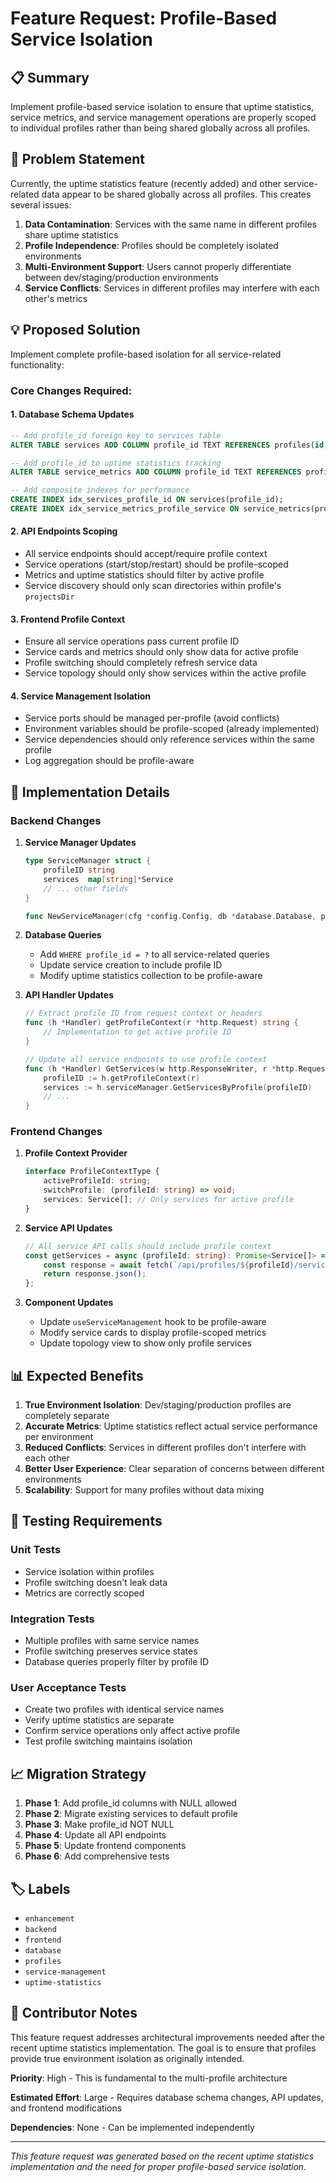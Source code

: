 # Feature Request: Profile-Based Service Isolation

## 📋 Summary

Implement profile-based service isolation to ensure that uptime statistics, service metrics, and service management operations are properly scoped to individual profiles rather than being shared globally across all profiles.

## 🎯 Problem Statement

Currently, the uptime statistics feature (recently added) and other service-related data appear to be shared globally across all profiles. This creates several issues:

1. **Data Contamination**: Services with the same name in different profiles share uptime statistics
2. **Profile Independence**: Profiles should be completely isolated environments
3. **Multi-Environment Support**: Users cannot properly differentiate between dev/staging/production environments
4. **Service Conflicts**: Services in different profiles may interfere with each other's metrics

## 💡 Proposed Solution

Implement complete profile-based isolation for all service-related functionality:

### Core Changes Required:

#### 1. Database Schema Updates
```sql
-- Add profile_id foreign key to services table
ALTER TABLE services ADD COLUMN profile_id TEXT REFERENCES profiles(id);

-- Add profile_id to uptime statistics tracking
ALTER TABLE service_metrics ADD COLUMN profile_id TEXT REFERENCES profiles(id);

-- Add composite indexes for performance
CREATE INDEX idx_services_profile_id ON services(profile_id);
CREATE INDEX idx_service_metrics_profile_service ON service_metrics(profile_id, service_id);
```

#### 2. API Endpoints Scoping
- All service endpoints should accept/require profile context
- Service operations (start/stop/restart) should be profile-scoped
- Metrics and uptime statistics should filter by active profile
- Service discovery should only scan directories within profile's `projectsDir`

#### 3. Frontend Profile Context
- Ensure all service operations pass current profile ID
- Service cards and metrics should only show data for active profile
- Profile switching should completely refresh service data
- Service topology should only show services within the active profile

#### 4. Service Management Isolation
- Service ports should be managed per-profile (avoid conflicts)
- Environment variables should be profile-scoped (already implemented)
- Service dependencies should only reference services within the same profile
- Log aggregation should be profile-aware

## 🔧 Implementation Details

### Backend Changes

1. **Service Manager Updates**
   ```go
   type ServiceManager struct {
       profileID string
       services  map[string]*Service
       // ... other fields
   }
   
   func NewServiceManager(cfg *config.Config, db *database.Database, profileID string) (*ServiceManager, error)
   ```

2. **Database Queries**
   - Add `WHERE profile_id = ?` to all service-related queries
   - Update service creation to include profile ID
   - Modify uptime statistics collection to be profile-aware

3. **API Handler Updates**
   ```go
   // Extract profile ID from request context or headers
   func (h *Handler) getProfileContext(r *http.Request) string {
       // Implementation to get active profile ID
   }
   
   // Update all service endpoints to use profile context
   func (h *Handler) GetServices(w http.ResponseWriter, r *http.Request) {
       profileID := h.getProfileContext(r)
       services := h.serviceManager.GetServicesByProfile(profileID)
       // ...
   }
   ```

### Frontend Changes

1. **Profile Context Provider**
   ```typescript
   interface ProfileContextType {
       activeProfileId: string;
       switchProfile: (profileId: string) => void;
       services: Service[]; // Only services for active profile
   }
   ```

2. **Service API Updates**
   ```typescript
   // All service API calls should include profile context
   const getServices = async (profileId: string): Promise<Service[]> => {
       const response = await fetch(`/api/profiles/${profileId}/services`);
       return response.json();
   };
   ```

3. **Component Updates**
   - Update `useServiceManagement` hook to be profile-aware
   - Modify service cards to display profile-scoped metrics
   - Update topology view to show only profile services

## 📊 Expected Benefits

1. **True Environment Isolation**: Dev/staging/production profiles are completely separate
2. **Accurate Metrics**: Uptime statistics reflect actual service performance per environment
3. **Reduced Conflicts**: Services in different profiles don't interfere with each other
4. **Better User Experience**: Clear separation of concerns between different environments
5. **Scalability**: Support for many profiles without data mixing

## 🧪 Testing Requirements

### Unit Tests
- Service isolation within profiles
- Profile switching doesn't leak data
- Metrics are correctly scoped

### Integration Tests
- Multiple profiles with same service names
- Profile switching preserves service states
- Database queries properly filter by profile ID

### User Acceptance Tests
- Create two profiles with identical service names
- Verify uptime statistics are separate
- Confirm service operations only affect active profile
- Test profile switching maintains isolation

## 📈 Migration Strategy

1. **Phase 1**: Add profile_id columns with NULL allowed
2. **Phase 2**: Migrate existing services to default profile
3. **Phase 3**: Make profile_id NOT NULL
4. **Phase 4**: Update all API endpoints
5. **Phase 5**: Update frontend components
6. **Phase 6**: Add comprehensive tests

## 🏷️ Labels

- `enhancement`
- `backend`
- `frontend` 
- `database`
- `profiles`
- `service-management`
- `uptime-statistics`

## 👤 Contributor Notes

This feature request addresses architectural improvements needed after the recent uptime statistics implementation. The goal is to ensure that profiles provide true environment isolation as originally intended.

**Priority**: High - This is fundamental to the multi-profile architecture

**Estimated Effort**: Large - Requires database schema changes, API updates, and frontend modifications

**Dependencies**: None - Can be implemented independently

---

*This feature request was generated based on the recent uptime statistics implementation and the need for proper profile-based service isolation.*